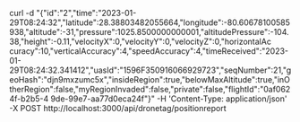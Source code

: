 curl -d "{"id":"2","time":"2023-01-29T08:24:32","latitude":28.38803482055664,"longitude":-80.60678100585938,"altitude":-31,"pressure":1025.8500000000001,"altitudePressure":-104.38,"height":-0.11,"velocityX":0,"velocityY":0,"velocityZ":0,"horizontalAc
curacy":10,"verticalAccuracy":4,"speedAccuracy":4,"timeReceived":"2023-01-29T08:24:32.341412","uasId":"1596F350916066929723","seqNumber":21,"geoHash":"djn9mxzumc5x","insideRegion":true,"belowMaxAltitude":true,"inOtherRegion":false,"myRegionInvaded":false,"private":false,"flightId":"0af0624f-b2b5-4
9de-99e7-aa77d0eca24f"}" -H 'Content-Type: application/json' -X POST http://localhost:3000/api/dronetag/positionreport